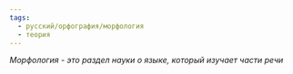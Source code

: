 ```yaml
---
tags:
  - русский/орфография/морфология
  - теория
---
```

*Морфология - это раздел науки о языке, который изучает части речи*